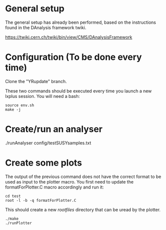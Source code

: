 # General setup

The general setup has already been performed, based on the instructions found in the DAnalysis framework twiki.

https://twiki.cern.ch/twiki/bin/view/CMS/DAnalysisFramework

# Configuration (To be done every time)
  
Clone the "YRupdate" branch. 
 
These two commands should be executed every time you launch a new lxplus session. You will need a bash: 

    source env.sh
    make -j  

# Create/run an analyser

./runAnalyser config/testSUSYsamples.txt

# Create some plots

The output of the previous command does not have the correct format to be used as input to the plotter macro. You first need to update the formatForPlotter.C macro accordingly and run it:

    cd test
    root -l -b -q formatForPlotter.C 

This should create a new *rootfiles* directory that can be uread by the plotter.

    ./make
    ./runPlotter